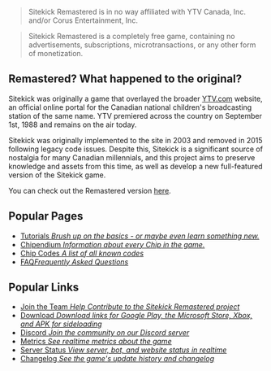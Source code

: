> Sitekick Remastered is in no way affiliated with YTV Canada, Inc. and/or Corus Entertainment, Inc.

> Sitekick Remastered is a completely free game, containing no advertisements, subscriptions, microtransactions, or any other form of monetization.

## Remastered? What happened to the original?

Sitekick was originally a game that overlayed the broader [YTV.com](/Home/YTV/) website, an official online portal for the Canadian national children's broadcasting station of the same name. YTV premiered across the country on September 1st, 1988 and remains on the air today.

Sitekick was originally implemented to the site in 2003 and removed in 2015 following legacy code issues. Despite this, Sitekick is a significant source of nostalgia for many Canadian millennials, and this project aims to preserve knowledge and assets from this time, as well as develop a new full-featured version of the Sitekick game.

You can check out the Remastered version [here](https://sitekickremastered.com/).

## Popular Pages
- [Tutorials *Brush up on the basics - or maybe even learn something new.*](/Home/Sitekick/Tutorials)
- [Chipendium *Information about every Chip in the game.*](/Home/Sitekick/Chipendium)
- [Chip Codes *A list of all known codes*](/Home/Sitekick/Chipendium/Codes)
- [FAQ*Frequently Asked Questions*](/Home/FAQ)


## Popular Links
- [Join the Team *Help Contribute to the Sitekick Remastered project*](https://sitekickremastered.com/join-the-team/)
- [Download *Download links for Google Play, the Microsoft Store, Xbox, and APK for sideloading*](https://sitekickremastered.com/play/)
- [Discord *Join the community on our Discord server*](http://discord.sitekickremastered.com/)
- [Metrics *See realtime metrics about the game*](https://sitekickremastered.com/metrics/)
- [Server Status *View server, bot, and website status in realtime*](https://status.sitekickremastered.com/status/site)
- [Changelog *See the game's update history and changelog*](https://sitekickremastered.com/change-log/)
